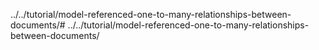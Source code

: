 ../../tutorial/model-referenced-one-to-many-relationships-between-documents/# ../../tutorial/model-referenced-one-to-many-relationships-between-documents/
